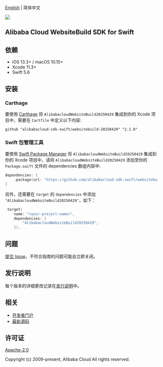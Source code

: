 [English](README.md) | 简体中文

![](https://aliyunsdk-pages.alicdn.com/icons/AlibabaCloud.svg)

## Alibaba Cloud WebsiteBuild SDK for Swift

## 依赖

- iOS 13.3+ / macOS 10.15+
- Xcode 11.3+
- Swift 5.6

## 安装

### Carthage

要使用 [Carthage](https://github.com/Carthage/Carthage) 将 `AlibabacloudWebsiteBuild20250429` 集成到你的 Xcode 项目中，需要在 `Cartfile` 中定义以下内容:

```ogdl
github "alibabacloud-sdk-swift/websitebuild-20250429" "2.1.0"
```

### Swift 包管理工具

要使用 [Swift Package Manager](https://swift.org/package-manager/) 将 `AlibabacloudWebsiteBuild20250429` 集成到你的 Xcode 项目中，请将 `AlibabacloudWebsiteBuild20250429` 添加至你的 `Package.swift` 文件的 dependencies 数组内容中:

```swift
dependencies: [
    .package(url: "https://github.com/alibabacloud-sdk-swift/websitebuild-20250429.git", from: "2.1.0")
]
```

另外，还需要在 `target` 的 `dependencies` 中添加 `"AlibabacloudWebsiteBuild20250429"`，如下：

```swift
.target(
    name: "<your-project-name>",
    dependencies: [
        "AlibabacloudWebsiteBuild20250429",
    ]),
```

## 问题

[提交 Issue](https://github.com/alibabacloud-sdk-swift/websitebuild-20250429/issues/new)，不符合指南的问题可能会立即关闭。

## 发行说明

每个版本的详细更改记录在[发行说明](./ChangeLog.txt)中。

## 相关

* [开发者门户](https://next.api.aliyun.com/home)
* [最新源码](https://github.com/alibabacloud-sdk-swift/websitebuild-20250429)

## 许可证

[Apache-2.0](http://www.apache.org/licenses/LICENSE-2.0)

Copyright (c) 2009-present, Alibaba Cloud All rights reserved.
